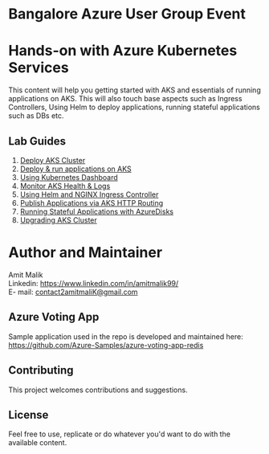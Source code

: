 # Bangalore Azure User Group Event

# Hands-on with Azure Kubernetes Services

This content will help you getting started with AKS and essentials of running applications on AKS. This will also touch base aspects such as Ingress Controllers, Using Helm to deploy applications, running stateful applications such as DBs etc. 

## Lab Guides


  1. [Deploy AKS Cluster](/1.Create-AKS-Cluster.MD)
  2. [Deploy & run applications on AKS](/2.Deploy-Apps-on-AKS.MD)
  3. [Using Kubernetes Dashboard](/3.Kubernetes-Dashboard.MD)
  4. [Monitor AKS Health & Logs](/4.Monitor-Health-and-logs.MD)
  5. [Using Helm and NGINX Ingress Controller](/5.Publish-Applications-via-Ingress.MD	)
  6. [Publish Applications via AKS HTTP Routing](/6.Publish-Applications-via-HTTP-Routing-Add-on.MD)
  7. [Running Stateful Applications with AzureDisks](/7.Run-Stateful-Apps-with-disks.MD)
  8. [Upgrading AKS Cluster](/8.Upgrading-AKS-Cluster.MD)

# Author and Maintainer

Amit Malik  <br>
Linkedin: https://www.linkedin.com/in/amitmalik99/ <br>
E-
mail: contact2amitmaliK@gmail.com
## Azure Voting App 

Sample application used in the repo is developed and maintained here: https://github.com/Azure-Samples/azure-voting-app-redis


## Contributing

This project welcomes contributions and suggestions.

## License

Feel free to use, replicate or do whatever you'd want to do with the available content.

